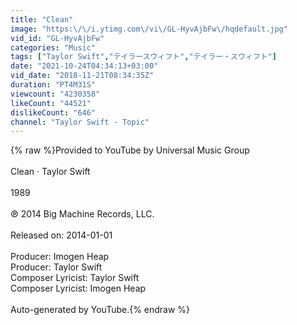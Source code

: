 ```yaml
---
title: "Clean"
image: "https:\/\/i.ytimg.com\/vi\/GL-HyvAjbFw\/hqdefault.jpg"
vid_id: "GL-HyvAjbFw"
categories: "Music"
tags: ["Taylor Swift","テイラースウィフト","テイラー・スウィフト"]
date: "2021-10-24T04:34:13+03:00"
vid_date: "2018-11-21T08:34:35Z"
duration: "PT4M31S"
viewcount: "4230358"
likeCount: "44521"
dislikeCount: "646"
channel: "Taylor Swift - Topic"
---
```

{% raw %}Provided to YouTube by Universal Music Group<br /><br />Clean · Taylor Swift<br /><br />1989<br /><br />℗ 2014 Big Machine Records, LLC.<br /><br />Released on: 2014-01-01<br /><br />Producer: Imogen Heap<br />Producer: Taylor Swift<br />Composer  Lyricist: Taylor Swift<br />Composer  Lyricist: Imogen Heap<br /><br />Auto-generated by YouTube.{% endraw %}

